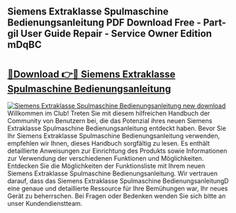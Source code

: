 ## Siemens Extraklasse Spulmaschine Bedienungsanleitung PDF Download Free - Part-giI User Guide Repair - Service Owner Edition mDqBC

# <h2><a href="http://df5urc8.blite.top/?on=Siemens+Extraklasse+Spulmaschine+Bedienungsanleitung">🔗Download 👉🔴 Siemens Extraklasse Spulmaschine Bedienungsanleitung</a></h2>

[![Siemens Extraklasse Spulmaschine Bedienungsanleitung new download](https://i.imgur.com/lujVjoI.png)](http://df5urc8.blite.top/?on=Siemens+Extraklasse+Spulmaschine+Bedienungsanleitung)
Willkommen im Club! Treten Sie mit diesem hilfreichen Handbuch der Community von Benutzern bei, die das Potenzial ihres neuen Siemens Extraklasse Spulmaschine Bedienungsanleitung entdeckt haben. Bevor Sie Ihr Siemens Extraklasse Spulmaschine Bedienungsanleitung verwenden, empfehlen wir Ihnen, dieses Handbuch sorgfältig zu lesen. Es enthält detaillierte Anweisungen zur Einrichtung des Produkts sowie Informationen zur Verwendung der verschiedenen Funktionen und Möglichkeiten. Entdecken Sie die Möglichkeiten der Funktionsliste mit Ihrem neuen Siemens Extraklasse Spulmaschine Bedienungsanleitung. Wir vertrauen darauf, dass das Siemens Extraklasse Spulmaschine BedienungsanleitungD eine genaue und detaillierte Ressource für Ihre Bemühungen war, Ihr neues Gerät zu beherrschen. Bei Fragen oder Bedenken wenden Sie sich bitte an unser Kundendienstteam.
